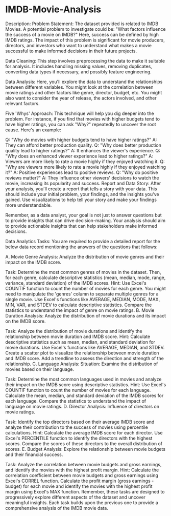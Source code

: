 # IMDB-Movie-Analysis
Description:
Problem Statement: The dataset provided is related to IMDB Movies. A potential problem to investigate could be: "What factors influence the success of a movie on IMDB?" Here, success can be defined by high IMDB ratings. The impact of this problem is significant for movie producers, directors, and investors who want to understand what makes a movie successful to make informed decisions in their future projects.

Data Cleaning: This step involves preprocessing the data to make it suitable for analysis. It includes handling missing values, removing duplicates, converting data types if necessary, and possibly feature engineering.

Data Analysis: Here, you'll explore the data to understand the relationships between different variables. You might look at the correlation between movie ratings and other factors like genre, director, budget, etc. You might also want to consider the year of release, the actors involved, and other relevant factors.

Five 'Whys' Approach: This technique will help you dig deeper into the problem. For instance, if you find that movies with higher budgets tend to have higher ratings, you can ask "Why?" repeatedly to uncover the root cause. Here's an example:

Q: "Why do movies with higher budgets tend to have higher ratings?"
A: They can afford better production quality.
Q: "Why does better production quality lead to higher ratings?"
A: It enhances the viewer's experience.
Q: "Why does an enhanced viewer experience lead to higher ratings?"
A: Viewers are more likely to rate a movie highly if they enjoyed watching it.
Q: "Why are viewers more likely to rate a movie highly if they enjoyed watching it?"
A: Positive experiences lead to positive reviews.
Q: "Why do positive reviews matter?"
A: They influence other viewers' decisions to watch the movie, increasing its popularity and success.
Report and Data Story: After your analysis, you'll create a report that tells a story with your data. This should include your initial problem, your findings, and the insights you've gained. Use visualizations to help tell your story and make your findings more understandable.

Remember, as a data analyst, your goal is not just to answer questions but to provide insights that can drive decision-making. Your analysis should aim to provide actionable insights that can help stakeholders make informed decisions.

Data Analytics Tasks:
You are required to provide a detailed report for the below data record mentioning the answers of the questions that follows:

A. Movie Genre Analysis: Analyze the distribution of movie genres and their impact on the IMDB score.

Task: Determine the most common genres of movies in the dataset. Then, for each genre, calculate descriptive statistics (mean, median, mode, range, variance, standard deviation) of the IMDB scores.
Hint: Use Excel's COUNTIF function to count the number of movies for each genre. You might need to manipulate the 'genres' column to separate multiple genres for a single movie. Use Excel's functions like AVERAGE, MEDIAN, MODE, MAX, MIN, VAR, and STDEV to calculate descriptive statistics. Compare the statistics to understand the impact of genre on movie ratings.
B. Movie Duration Analysis: Analyze the distribution of movie durations and its impact on the IMDB score.

Task: Analyze the distribution of movie durations and identify the relationship between movie duration and IMDB score.
Hint: Calculate descriptive statistics such as mean, median, and standard deviation for movie durations. Use Excel's functions like AVERAGE, MEDIAN, and STDEV. Create a scatter plot to visualize the relationship between movie duration and IMDB score. Add a trendline to assess the direction and strength of the relationship.
C. Language Analysis: Situation: Examine the distribution of movies based on their language.

Task: Determine the most common languages used in movies and analyze their impact on the IMDB score using descriptive statistics.
Hint: Use Excel's COUNTIF function to count the number of movies for each language. Calculate the mean, median, and standard deviation of the IMDB scores for each language. Compare the statistics to understand the impact of language on movie ratings.
D. Director Analysis: Influence of directors on movie ratings.

Task: Identify the top directors based on their average IMDB score and analyze their contribution to the success of movies using percentile calculations.
Hint: Calculate the average IMDB score for each director. Use Excel's PERCENTILE function to identify the directors with the highest scores. Compare the scores of these directors to the overall distribution of scores.
E. Budget Analysis: Explore the relationship between movie budgets and their financial success.

Task: Analyze the correlation between movie budgets and gross earnings, and identify the movies with the highest profit margin.
Hint: Calculate the correlation coefficient between movie budgets and gross earnings using Excel's CORREL function. Calculate the profit margin (gross earnings - budget) for each movie and identify the movies with the highest profit margin using Excel's MAX function.
Remember, these tasks are designed to progressively explore different aspects of the dataset and uncover meaningful insights. Each task builds upon the previous one to provide a comprehensive analysis of the IMDB movie data.
